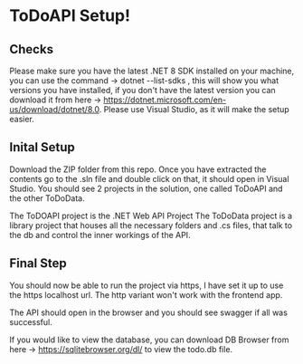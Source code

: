 # ToDoAPI Setup!

## Checks
Please make sure you have the latest .NET 8 SDK installed on your machine, you can use the command -> dotnet --list-sdks , this will show you what versions you have installed, if you don't have the latest version you can download it from here -> https://dotnet.microsoft.com/en-us/download/dotnet/8.0. 
Please use Visual Studio, as it will make the setup easier.

## Inital Setup
Download the ZIP folder from this repo. Once you have extracted the contents go to the .sln file and double click on that, it should open in Visual Studio. 
You should see 2 projects in the solution, one called ToDoAPI and the other ToDoData.

The ToDOAPI project is the .NET Web API Project 
The ToDoData project is a library project that houses all the necessary folders and .cs files, that talk to the db and control the inner workings of the API.

## Final Step
You should now be able to run the project via https, I have set it up to use the https localhost url. The http variant won't work with the frontend app.

The API should open in the browser and you should see swagger if all was successful.

If you would like to view the database, you can download DB Browser from here -> https://sqlitebrowser.org/dl/ to view the todo.db file.
